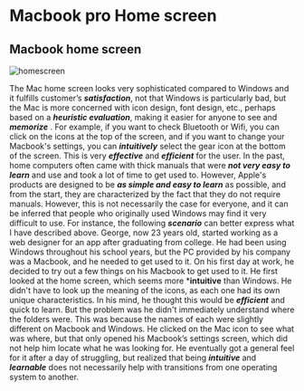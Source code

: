 # Macbook pro Home screen


## Macbook home screen
![homescreen](https://github.com/UsabilityEngineering/ux-portfolio-Wataru-Oshima-Tokyo/blob/master/assets/homescreen.png)

The Mac home screen looks very sophisticated compared to Windows and it fulfills customer’s ***satisfaction***, 
not that Windows is particularly bad, but the Mac is more concerned with icon design, font design, etc., perhaps based on a ***heuristic evaluation***, making it easier for anyone to see and ***memorize*** . For example, if you want to check Bluetooth or Wifi, you can click on the icons at the top of the screen, and if you want to change your Macbook's settings, you can ***intuitively*** select the gear icon at the bottom of the screen. This is very ***effective*** and ***efficient*** for the user. In the past, home computers often came with thick manuals that were ***not very easy to learn*** and use and took a lot of time to get used to. However, Apple's products are designed to be ***as simple and easy to learn*** as possible, and from the start, they are characterized by the fact that they do not require manuals.
	However, this is not necessarily the case for everyone, and it can be inferred that people who originally used Windows may find it very difficult to use. For instance, the following ***scenario*** can better express what I have described above.
George, now 23 years old, started working as a web designer for an app after graduating from college. He had been using Windows throughout his school years, but the PC provided by his company was a Macbook, and he needed to get used to it. On his first day at work, he decided to try out a few things on his Macbook to get used to it. He first looked at the home screen, which seems more ***intuitive** than Windows. He didn't have to look up the meaning of the icons, as each one had its own unique characteristics. In his mind, he thought this would be ***efficient*** and quick to learn. But the problem was he didn't immediately understand where the folders were. This was because the names of each were slightly different on Macbook and Windows. He clicked on the Mac icon to see what was where, but that only opened his Macbook’s settings screen, which did not help him locate what he was looking for. He eventually got a general feel for it after a day of struggling, but realized that being ***intuitive*** and ***learnable*** does not necessarily help with transitions from one operating system to another.
